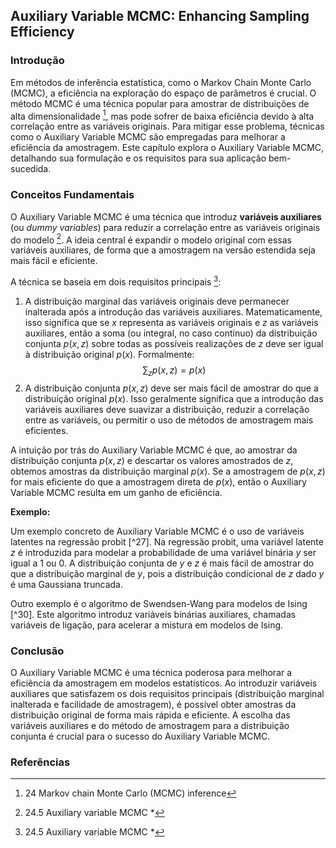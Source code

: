 ## Auxiliary Variable MCMC: Enhancing Sampling Efficiency

### Introdução
Em métodos de inferência estatística, como o Markov Chain Monte Carlo (MCMC), a eficiência na exploração do espaço de parâmetros é crucial. O método MCMC é uma técnica popular para amostrar de distribuições de alta dimensionalidade [^1], mas pode sofrer de baixa eficiência devido à alta correlação entre as variáveis originais. Para mitigar esse problema, técnicas como o Auxiliary Variable MCMC são empregadas para melhorar a eficiência da amostragem. Este capítulo explora o Auxiliary Variable MCMC, detalhando sua formulação e os requisitos para sua aplicação bem-sucedida.

### Conceitos Fundamentais

O Auxiliary Variable MCMC é uma técnica que introduz **variáveis auxiliares** (ou *dummy variables*) para reduzir a correlação entre as variáveis originais do modelo [^2]. A ideia central é expandir o modelo original com essas variáveis auxiliares, de forma que a amostragem na versão estendida seja mais fácil e eficiente. 

A técnica se baseia em dois requisitos principais [^3]:
1.  A distribuição marginal das variáveis originais deve permanecer inalterada após a introdução das variáveis auxiliares. Matematicamente, isso significa que se $x$ representa as variáveis originais e $z$ as variáveis auxiliares, então a soma (ou integral, no caso contínuo) da distribuição conjunta $p(x, z)$ sobre todas as possíveis realizações de $z$ deve ser igual à distribuição original $p(x)$. Formalmente:
    $$     \sum_z p(x, z) = p(x)\     $$
2.  A distribuição conjunta $p(x, z)$ deve ser mais fácil de amostrar do que a distribuição original $p(x)$. Isso geralmente significa que a introdução das variáveis auxiliares deve suavizar a distribuição, reduzir a correlação entre as variáveis, ou permitir o uso de métodos de amostragem mais eficientes.

A intuição por trás do Auxiliary Variable MCMC é que, ao amostrar da distribuição conjunta $p(x, z)$ e descartar os valores amostrados de $z$, obtemos amostras da distribuição marginal $p(x)$. Se a amostragem de $p(x, z)$ for mais eficiente do que a amostragem direta de $p(x)$, então o Auxiliary Variable MCMC resulta em um ganho de eficiência.

**Exemplo:**

Um exemplo concreto de Auxiliary Variable MCMC é o uso de variáveis latentes na regressão probit [^27]. Na regressão probit, uma variável latente $z$ é introduzida para modelar a probabilidade de uma variável binária $y$ ser igual a 1 ou 0. A distribuição conjunta de $y$ e $z$ é mais fácil de amostrar do que a distribuição marginal de $y$, pois a distribuição condicional de $z$ dado $y$ é uma Gaussiana truncada.

Outro exemplo é o algoritmo de Swendsen-Wang para modelos de Ising [^30]. Este algoritmo introduz variáveis binárias auxiliares, chamadas variáveis de ligação, para acelerar a mistura em modelos de Ising.

### Conclusão
O Auxiliary Variable MCMC é uma técnica poderosa para melhorar a eficiência da amostragem em modelos estatísticos. Ao introduzir variáveis auxiliares que satisfazem os dois requisitos principais (distribuição marginal inalterada e facilidade de amostragem), é possível obter amostras da distribuição original de forma mais rápida e eficiente. A escolha das variáveis auxiliares e do método de amostragem para a distribuição conjunta é crucial para o sucesso do Auxiliary Variable MCMC.

### Referências
[^1]: 24 Markov chain Monte Carlo (MCMC) inference
[^2]: 24.5 Auxiliary variable MCMC *
[^3]: 24.5 Auxiliary variable MCMC *<!-- END -->
